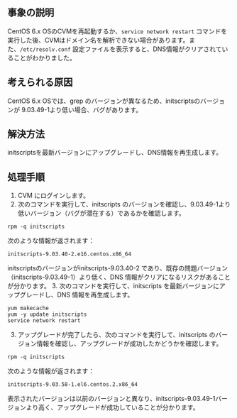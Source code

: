 ## 事象の説明
CentOS 6.x OSのCVMを再起動するか、`service network restart` コマンドを実行した後、CVMはドメイン名を解析できない場合があります。また、`/etc/resolv.conf` 設定ファイルを表示すると、DNS情報がクリアされていることがわかりました。

## 考えられる原因
CentOS 6.x OSでは、grep のバージョンが異なるため、initscriptsのバージョンが 9.03.49-1より低い場合、バグがあります。

## 解決方法
initscriptsを最新バージョンにアップグレードし、DNS情報を再生成します。

## 処理手順
1. CVM にログインします。
2. 次のコマンドを実行して、initscripts のバージョンを確認し、9.03.49-1より低いバージョン（バグが潜在する）であるかを確認します。
```
rpm -q initscripts
```
次のような情報が返されます：
```
initscripts-9.03.40-2.e16.centos.x86_64
```
initscriptsのバージョンがinitscripts-9.03.40-2 であり、既存の問題バージョン（initscripts-9.03.49-1）より低く、DNS 情報がクリアになるリスクがあることが分かります。
3. 次のコマンドを実行して、initscripts を最新バージョンにアップグレードし、DNS 情報を再生成します。
```
yum makecache
yum -y update initscripts
service network restart
```
3. アップグレードが完了したら、次のコマンドを実行して、initscripts のバージョン情報を確認し、アップグレードが成功したかどうかを確認します。
```
rpm -q initscripts
```
次のような情報が返されます：
```
initscripts-9.03.58-1.el6.centos.2.x86_64
```
表示されたバージョンは以前のバージョンと異なり、initscripts-9.03.49-1バージョンより高く、アップグレードが成功していることが分かります。
